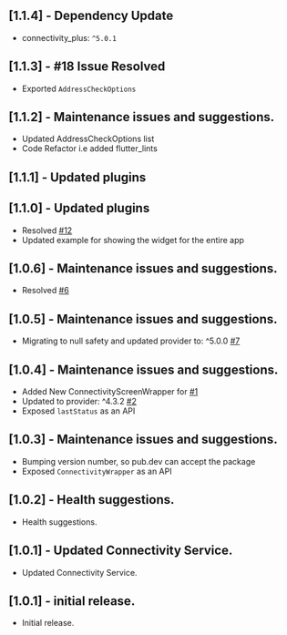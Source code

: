 ## [1.1.4] - Dependency Update

- connectivity_plus: `^5.0.1`

## [1.1.3] - #18 Issue Resolved

- Exported `AddressCheckOptions`

## [1.1.2] - Maintenance issues and suggestions.

- Updated AddressCheckOptions list
- Code Refactor i.e added flutter_lints

## [1.1.1] - Updated plugins

## [1.1.0] - Updated plugins

- Resolved [#12](https://github.com/ProjectAj14/connectivity_wrapper/issues/12)
- Updated example for showing the widget for the entire app

## [1.0.6] - Maintenance issues and suggestions.

- Resolved [#6](https://github.com/ProjectAj14/connectivity_wrapper/issues/6)

## [1.0.5] - Maintenance issues and suggestions.

- Migrating to null safety and updated provider to: ^5.0.0 [#7](https://github.com/ProjectAj14/connectivity_wrapper/issues/7)

## [1.0.4] - Maintenance issues and suggestions.

- Added New ConnectivityScreenWrapper for [#1](https://github.com/ProjectAj14/connectivity_wrapper/issues/1)
- Updated to provider: ^4.3.2 [#2](https://github.com/ProjectAj14/connectivity_wrapper/issues/2)
- Exposed `lastStatus` as an API

## [1.0.3] - Maintenance issues and suggestions.

- Bumping version number, so pub.dev can accept the package
- Exposed `ConnectivityWrapper` as an API

## [1.0.2] - Health suggestions.

- Health suggestions.

## [1.0.1] - Updated Connectivity Service.

- Updated Connectivity Service.

## [1.0.1] - initial release.

- Initial release.
